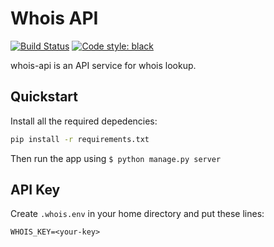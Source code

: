 # Whois API

[![Build Status](https://travis-ci.org/BiznetGIO/whois-api.svg?branch=master)](https://travis-ci.org/BiznetGIO/whois-api)
[![Code style: black](https://img.shields.io/badge/code%20style-black-000000.svg)](https://github.com/python/black)

whois-api is an API service for whois lookup.

## Quickstart

Install all the required depedencies:

``` bash
pip install -r requirements.txt
```

Then run the app using `$ python manage.py server`

## API Key

Create `.whois.env` in your home directory and put these lines:

``` text
WHOIS_KEY=<your-key>
```



